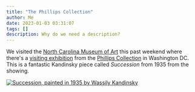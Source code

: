 ```yaml
---
title: "The Phillips Collection"
author: Me
date: 2023-01-03 03:31:07
tags: []
description: Why do we need a description?
---
```


We visited the [North Carolina Museum of Art](https://ncartmuseum.org/) this past weekend where there's a [visiting exhibition](https://ncartmuseum.org/series/a-modern-vision-european-masterworks-from-the-phillips-collection/) from the [Phillips Collection](https://www.phillipscollection.org/) in Washington DC. This is a fantastic Kandinsky piece called _Succession_ from 1935 from the showing.

[![Succession, painted in 1935 by Wassily Kandinsky](/images/20230115-115217_KandinskyWassily-Succession_1935.jpg "Wassily Kandinsky - Succession (1935)")](https://www.phillipscollection.org/collection/succession)
